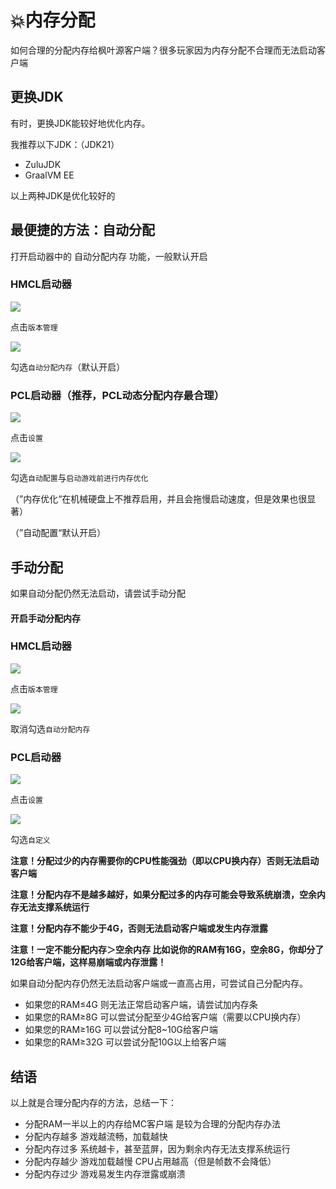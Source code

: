 # 💥内存分配

如何合理的分配内存给枫叶源客户端？很多玩家因为内存分配不合理而无法启动客户端

## 更换JDK

有时，更换JDK能较好地优化内存。

我推荐以下JDK：（JDK21）

- ZuluJDK
- GraalVM EE

以上两种JDK是优化较好的

## 最便捷的方法：自动分配

打开启动器中的 自动分配内存 功能，一般默认开启

### HMCL启动器

![](https://img.picui.cn/free/2025/03/09/67cd69c11c1a4.png)

点击`版本管理`

![](https://img.picui.cn/free/2025/03/09/67cd69c0ccf09.png)

勾选`自动分配内存`（默认开启）

### PCL启动器（推荐，PCL动态分配内存最合理）

![](https://img.picui.cn/free/2025/03/09/67cd69c09a75c.png)

点击`设置`

![](https://img.picui.cn/free/2025/03/09/67cd6aa7c8039.png)

勾选`自动配置`与`启动游戏前进行内存优化`

（”内存优化“在机械硬盘上不推荐启用，并且会拖慢启动速度，但是效果也很显著）

（”自动配置“默认开启）

## 手动分配

如果自动分配仍然无法启动，请尝试手动分配

#### 开启手动分配内存

### **HMCL启动器**

![](https://img.picui.cn/free/2025/03/09/67cd69c11c1a4.png)

点击`版本管理`

![](https://img.picui.cn/free/2025/03/09/67cd69c0ccf09.png)

取消勾选`自动分配内存`

### **PCL启动器**

![](https://img.picui.cn/free/2025/03/09/67cd69c09a75c.png)

点击`设置`

![](https://img.picui.cn/free/2025/03/09/67cd69c156f87.png)

勾选`自定义`

**注意！分配过少的内存需要你的CPU性能强劲（即以CPU换内存）否则无法启动客户端**

**注意！分配内存不是越多越好，如果分配过多的内存可能会导致系统崩溃，空余内存无法支撑系统运行**

**注意！分配内存不能少于4G，否则无法启动客户端或发生内存泄露**

**注意！一定不能分配内存＞空余内存 比如说你的RAM有16G，空余8G，你却分了12G给客户端，这样易崩端或内存泄露！**

如果自动分配内存仍然无法启动客户端或一直高占用，可尝试自己分配内存。

- 如果您的RAM≤4G 则无法正常启动客户端，请尝试加内存条
- 如果您的RAM≥8G 可以尝试分配至少4G给客户端（需要以CPU换内存）
- 如果您的RAM≥16G 可以尝试分配8~10G给客户端
- 如果您的RAM≥32G 可以尝试分配10G以上给客户端

## 结语

以上就是合理分配内存的方法，总结一下：

- 分配RAM一半以上的内存给MC客户端 是较为合理的分配内存办法
- 分配内存越多 游戏越流畅，加载越快
- 分配内存过多 系统越卡，甚至蓝屏，因为剩余内存无法支撑系统运行
- 分配内存越少 游戏加载越慢 CPU占用越高（但是帧数不会降低）
- 分配内存过少 游戏易发生内存泄露或崩溃